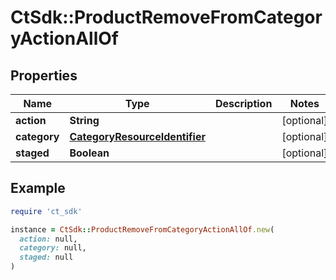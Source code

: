 # CtSdk::ProductRemoveFromCategoryActionAllOf

## Properties

| Name | Type | Description | Notes |
| ---- | ---- | ----------- | ----- |
| **action** | **String** |  | [optional] |
| **category** | [**CategoryResourceIdentifier**](CategoryResourceIdentifier.md) |  | [optional] |
| **staged** | **Boolean** |  | [optional] |

## Example

```ruby
require 'ct_sdk'

instance = CtSdk::ProductRemoveFromCategoryActionAllOf.new(
  action: null,
  category: null,
  staged: null
)
```

